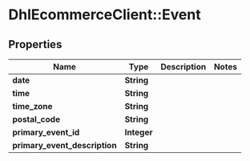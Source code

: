 # DhlEcommerceClient::Event

## Properties
Name | Type | Description | Notes
------------ | ------------- | ------------- | -------------
**date** | **String** |  |
**time** | **String** |  |
**time_zone** | **String** |  |
**postal_code** | **String** |  |
**primary_event_id** | **Integer** |  |
**primary_event_description** | **String** |  |



